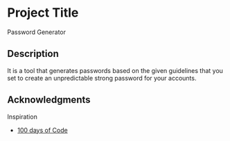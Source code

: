 # Project Title 
Password Generator

## Description
It is a tool that generates passwords based on the given guidelines that you set to create an unpredictable strong password for your accounts.

## Acknowledgments

Inspiration
* [100 days of Code]([https://www.reddit.com/r/learnpython/comments/ty6ic6/angela_yu_100_days_of_code/])
